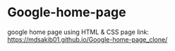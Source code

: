 # Google-home-page
google home page using HTML &amp; CSS
page link: https://mdsakib01.github.io/Google-home-page_clone/
